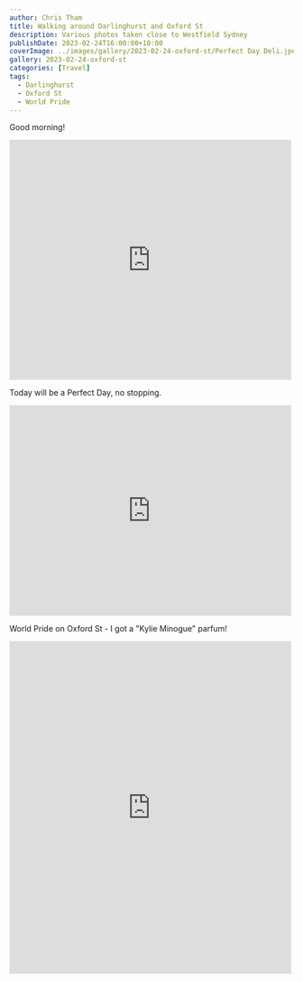 ```yaml
---
author: Chris Tham
title: Walking around Darlinghurst and Oxford St
description: Various photos taken close to Westfield Sydney
publishDate: 2023-02-24T16:00:00+10:00
coverImage: ../images/gallery/2023-02-24-oxford-st/Perfect Day Deli.jpeg
gallery: 2023-02-24-oxford-st
categories: [Travel]
tags:
  - Darlinghurst
  - Oxford St
  - World Pride
---
```


Good morning!

<iframe src="https://www.facebook.com/plugins/post.php?href=https%3A%2F%2Fwww.facebook.com%2Fchris1.tham%2Fposts%2Fpfbid0uU9ZF65JLg3fdhDXG6x123HW3wRxbqq4q1Hu7imoSWmpwMMnShZevGPM11SxrgLSl&show_text=true&width=500" width="500" height="425" style="border:none;overflow:hidden" scrolling="no" frameborder="0" allowfullscreen="true" allow="autoplay; clipboard-write; encrypted-media; picture-in-picture; web-share"></iframe>

Today will be a Perfect Day, no stopping.

<iframe src="https://www.facebook.com/plugins/post.php?href=https%3A%2F%2Fwww.facebook.com%2Fchris1.tham%2Fposts%2Fpfbid0BSFYLAmQBm2LUk8bqi2X6kEBvZaBfncmi5AU2AKkt9w4AcdmvpKpHRoYHa6SBfbvl&show_text=true&width=500" width="500" height="373" style="border:none;overflow:hidden" scrolling="no" frameborder="0" allowfullscreen="true" allow="autoplay; clipboard-write; encrypted-media; picture-in-picture; web-share"></iframe>

World Pride on Oxford St - I got a "Kylie Minogue" parfum!

<iframe src="https://www.facebook.com/plugins/post.php?href=https%3A%2F%2Fwww.facebook.com%2Fchris1.tham%2Fposts%2Fpfbid02PheNT8DA9zbaxWLpw1rPtmc1kRPM8zAgBPn4sWbqaQG6vicrntKykqs4tnbzPuj6l&show_text=true&width=500" width="500" height="589" style="border:none;overflow:hidden" scrolling="no" frameborder="0" allowfullscreen="true" allow="autoplay; clipboard-write; encrypted-media; picture-in-picture; web-share"></iframe>
